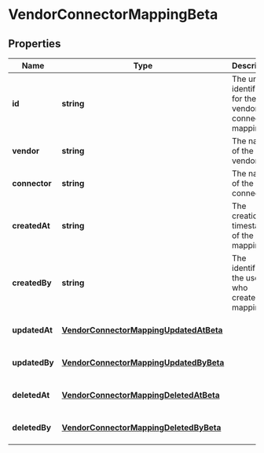 # VendorConnectorMappingBeta

## Properties

Name | Type | Description | Notes
------------ | ------------- | ------------- | -------------
**id** | **string** | The unique identifier for the vendor-connector mapping. | [optional] [default to undefined]
**vendor** | **string** | The name of the vendor. | [optional] [default to undefined]
**connector** | **string** | The name of the connector. | [optional] [default to undefined]
**createdAt** | **string** | The creation timestamp of the mapping. | [optional] [default to undefined]
**createdBy** | **string** | The identifier of the user who created the mapping. | [optional] [default to undefined]
**updatedAt** | [**VendorConnectorMappingUpdatedAtBeta**](VendorConnectorMappingUpdatedAtBeta.md) |  | [optional] [default to undefined]
**updatedBy** | [**VendorConnectorMappingUpdatedByBeta**](VendorConnectorMappingUpdatedByBeta.md) |  | [optional] [default to undefined]
**deletedAt** | [**VendorConnectorMappingDeletedAtBeta**](VendorConnectorMappingDeletedAtBeta.md) |  | [optional] [default to undefined]
**deletedBy** | [**VendorConnectorMappingDeletedByBeta**](VendorConnectorMappingDeletedByBeta.md) |  | [optional] [default to undefined]

